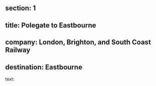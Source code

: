 ﻿section: 1
----
title: Polegate to Eastbourne
----
company: London, Brighton, and South Coast Railway
----
destination: Eastbourne
----
text: